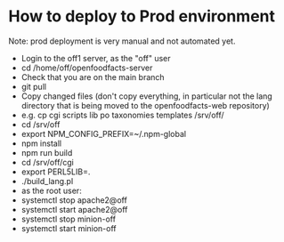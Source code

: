 # How to deploy to Prod environment

Note: prod deployment is very manual and not automated yet.

- Login to the off1 server, as the "off" user
- cd /home/off/openfoodfacts-server
- Check that you are on the main branch
- git pull
- Copy changed files (don't copy everything, in particular not the lang directory that is being moved to the openfoodfacts-web repository)
- e.g. cp cgi scripts lib po taxonomies templates /srv/off/
- cd /srv/off
- export NPM_CONFIG_PREFIX=~/.npm-global
- npm install
- npm run build
- cd /srv/off/cgi
- export PERL5LIB=.
- ./build_lang.pl
- as the root user:
- systemctl stop apache2@off
- systemctl start apache2@off
- systemctl stop minion-off
- systemctl start minion-off
